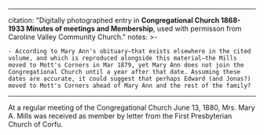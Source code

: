 
---
citation: "Digitally photographed entry in **Congregational Church 1868-1933 Minutes of meetings and Membership**, used with permisson from Caroline Valley Community Church."
notes: >-

    - According to Mary Ann's obituary–that exists elsewhere in the cited volume, and which is reproduced alongside this material–the Mills moved to Mott's Corners in Mar 1879, yet Mary Ann does not join the Congregational Church until a year after that date. Assuming these dates are accurate, it could suggest that perhaps Edward (and Jonas?) moved to Mott's Corners ahead of Mary Ann and the rest of the family?

---

At a regular meeting of the Congregational Church June 13, 1880, Mrs. Mary A. Mills was received as member by letter from the First Presbyterian Church of Corfu.
